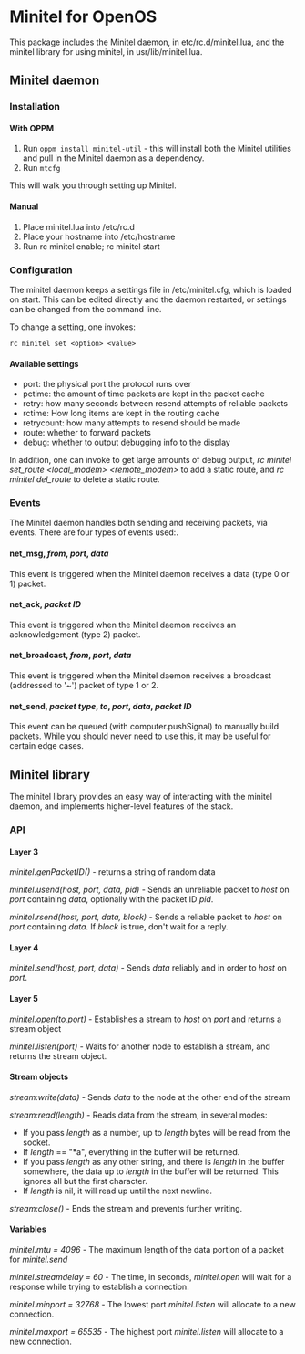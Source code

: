 # Minitel for OpenOS

This package includes the Minitel daemon, in etc/rc.d/minitel.lua, and the minitel library for using minitel, in usr/lib/minitel.lua.

## Minitel daemon

### Installation

#### With OPPM

1. Run `oppm install minitel-util` - this will install both the Minitel utilities and pull in the Minitel daemon as a dependency.
2. Run `mtcfg`

This will walk you through setting up Minitel.

#### Manual

1. Place minitel.lua into /etc/rc.d
2. Place your hostname into /etc/hostname
3. Run rc minitel enable; rc minitel start

### Configuration

The minitel daemon keeps a settings file in /etc/minitel.cfg, which is loaded on start. This can be edited directly and the daemon restarted, or settings can be changed from the command line.

To change a setting, one invokes:

`rc minitel set <option> <value>`

#### Available settings

- port: the physical port the protocol runs over
- pctime: the amount of time packets are kept in the packet cache
- retry: how many seconds between resend attempts of reliable packets
- rctime: How long items are kept in the routing cache
- retrycount: how many attempts to resend should be made
- route: whether to forward packets
- debug: whether to output debugging info to the display

In addition, one can invoke to get large amounts of debug output, *rc minitel set_route <hostname> <local_modem> <remote_modem>* to add a static route, and *rc minitel del_route <hostname>* to delete a static route.

### Events

The Minitel daemon handles both sending and receiving packets, via events. There are four types of events used:.

#### net\_msg, *from*, *port*, *data*

This event is triggered when the Minitel daemon receives a data (type 0 or 1) packet.

#### net\_ack, *packet ID*

This event is triggered when the Minitel daemon receives an acknowledgement (type 2) packet.

#### net\_broadcast, *from*, *port*, *data*

This event is triggered when the Minitel daemon receives a broadcast (addressed to '~') packet of type 1 or 2.

#### net\_send, *packet type*, *to*, *port*, *data*, *packet ID*

This event can be queued (with computer.pushSignal) to manually build packets. While you should never need to use this, it may be useful for certain edge cases.

## Minitel library

The minitel library provides an easy way of interacting with the minitel daemon, and implements higher-level features of the stack.

### API

#### Layer 3

*minitel.genPacketID()* - returns a string of random data

*minitel.usend(host, port, data, pid)* - Sends an unreliable packet to *host* on *port* containing *data*, optionally with the packet ID *pid*.

*minitel.rsend(host, port, data, block)* - Sends a reliable packet to *host* on *port* containing *data*. If *block* is true, don't wait for a reply.

#### Layer 4

*minitel.send(host, port, data)* - Sends *data* reliably and in order to *host* on *port*.

#### Layer 5

*minitel.open(to,port)* - Establishes a stream to *host* on *port* and returns a stream object

*minitel.listen(port)* - Waits for another node to establish a stream, and returns the stream object.

#### Stream objects

*stream:write(data)* - Sends *data* to the node at the other end of the stream

*stream:read(length)* - Reads data from the stream, in several modes:

- If you pass *length* as a number, up to *length* bytes will be read from the socket.
- If *length* == "\*a", everything in the buffer will be returned.
- If you pass *length* as any other string, and there is *length* in the buffer somewhere, the data up to *length* in the buffer will be returned. This ignores all but the first character.
- If *length* is nil, it will read up until the next newline.

*stream:close()* - Ends the stream and prevents further writing.

#### Variables

*minitel.mtu = 4096* - The maximum length of the data portion of a packet for *minitel.send*

*minitel.streamdelay = 60* - The time, in seconds, *minitel.open* will wait for a response while trying to establish a connection.

*minitel.minport = 32768* - The lowest port *minitel.listen* will allocate to a new connection.

*minitel.maxport = 65535* - The highest port *minitel.listen* will allocate to a new connection.
